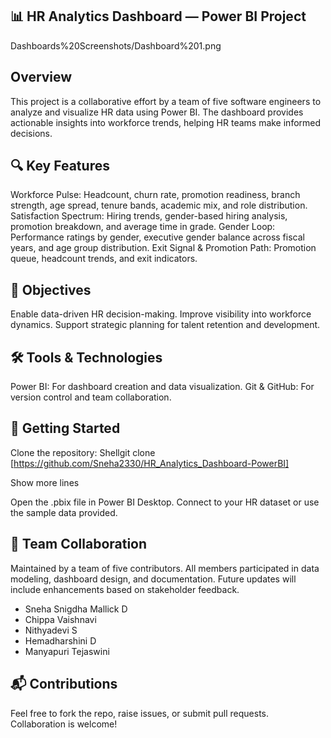 
## 📊 HR Analytics Dashboard — Power BI Project

Dashboards%20Screenshots/Dashboard%201.png


## Overview

This project is a collaborative effort by a team of five software engineers to analyze and visualize HR data using Power BI. The dashboard provides actionable insights into workforce trends, helping HR teams make informed decisions.

## 🔍 Key Features

Workforce Pulse: Headcount, churn rate, promotion readiness, branch strength, age spread, tenure bands, academic mix, and role distribution.
Satisfaction Spectrum: Hiring trends, gender-based hiring analysis, promotion breakdown, and average time in grade.
Gender Loop: Performance ratings by gender, executive gender balance across fiscal years, and age group distribution.
Exit Signal & Promotion Path: Promotion queue, headcount trends, and exit indicators.

## 🎯 Objectives

Enable data-driven HR decision-making.
Improve visibility into workforce dynamics.
Support strategic planning for talent retention and development.

## 🛠️ Tools & Technologies

Power BI: For dashboard creation and data visualization.
Git & GitHub: For version control and team collaboration.

## 🚀 Getting Started

Clone the repository:
Shellgit clone  [https://github.com/Sneha2330/HR_Analytics_Dashboard-PowerBI]

Show more lines

Open the .pbix file in Power BI Desktop.
Connect to your HR dataset or use the sample data provided.

## 👥 Team Collaboration

Maintained by a team of five contributors. All members participated in data modeling, dashboard design, and documentation. Future updates will include enhancements based on stakeholder feedback.


- Sneha Snigdha Mallick D
- Chippa Vaishnavi
- Nithyadevi S
- Hemadharshini D
- Manyapuri Tejaswini


## 📬 Contributions

Feel free to fork the repo, raise issues, or submit pull requests. Collaboration is welcome!
